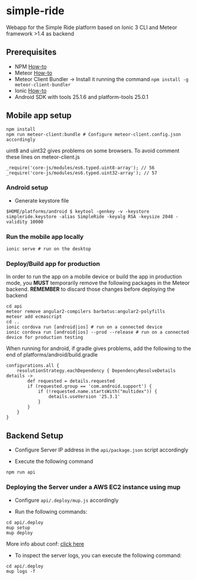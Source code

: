 # simple-ride

Webapp for the Simple Ride platform based on Ionic 3 CLI and Meteor framework >1.4 as backend

## Prerequisites

* NPM [How-to](https://nodejs.org/en/)
* Meteor [How-to](https://www.meteor.com/install)
* Meteor Client Bundler -> Install it running the command `npm install -g meteor-client-bundler`
* Ionic [How-to](https://ionicframework.com/getting-started/)
* Android SDK with tools 25.1.6 and platform-tools 25.0.1

## Mobile app setup

```
npm install
npm run meteor-client:bundle # Configure meteor-client.config.json accordingly
```
uint8 and uint32 gives problems on some browsers. To avoid comment these lines on meteor-client.js

```
_require('core-js/modules/es6.typed.uint8-array'); // 56
_require('core-js/modules/es6.typed.uint32-array'); // 57
```

### Android setup

* Generate keystore file
```
$HOME/platforms/android $ keytool -genkey -v -keystore simpleride.keystore -alias SimpleRide -keyalg RSA -keysize 2048 -validity 10000
```

### Run the mobile app locally

```
ionic serve # run on the desktop

```

### Deploy/Build app for production

In order to run the app on a mobile device  or build the app in production mode, you **MUST** temporarily remove the following packages in the Meteor backend. **REMEMBER** to discard those changes before deploying the backend

```
cd api
meteor remove angular2-compilers barbatus:angular2-polyfills
meteor add ecmascript
cd ..
ionic cordova run [android|ios] # run on a connected device
ionic cordova run [android|ios] --prod --release # run on a connected device for production testing
```

When running for android, if gradle gives problems, add the following to the end of platforms/android/build.gradle

```
configurations.all {
    resolutionStrategy.eachDependency { DependencyResolveDetails details ->
        def requested = details.requested
        if (requested.group == 'com.android.support') {
            if (!requested.name.startsWith("multidex")) {
                details.useVersion '25.3.1'
            }
        }
    }
}
```

## Backend Setup

* Configure Server IP address in the `api/package.json` script accordingly

* Execute the following command

```
npm run api
```

### Deploying the Server under a AWS EC2 instance using mup

* Configure `api/.deploy/mup.js` accordingly

* Run the following commands:

```
cd api/.deploy
mup setup
mup deploy
```

More info about conf: [click here](https://github.com/kadirahq/meteor-up)

* To inspect the server logs, you can execute the following command:

```
cd api/.deploy
mup logs -f
```
